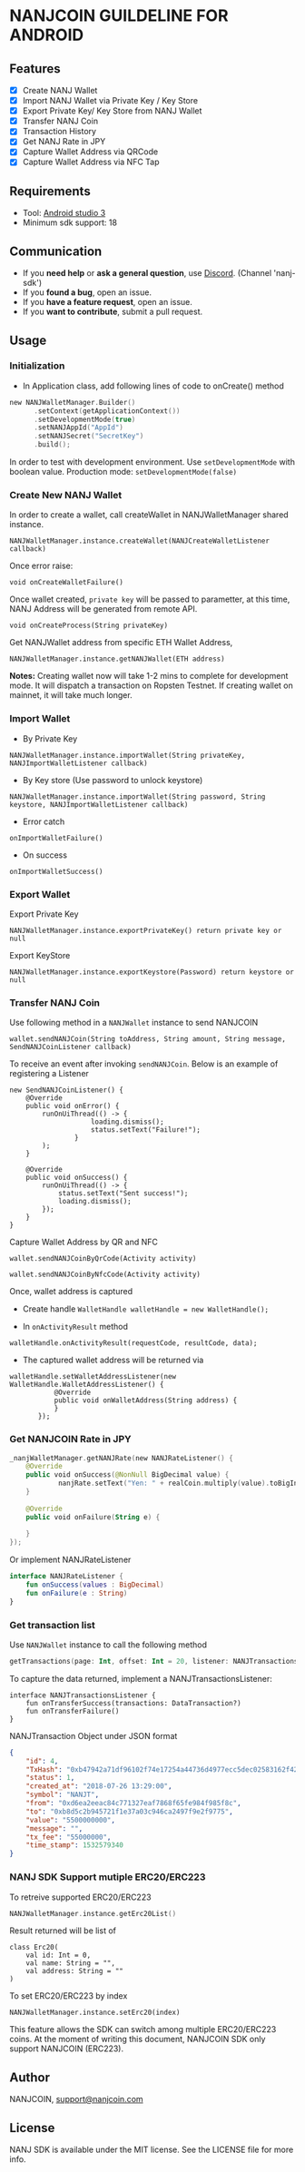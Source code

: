 # NANJCOIN GUILDELINE FOR ANDROID
## Features
- [x] Create NANJ Wallet
- [x] Import NANJ Wallet via Private Key / Key Store
- [x] Export Private Key/ Key Store from NANJ Wallet
- [x] Transfer NANJ Coin
- [x] Transaction History
- [x] Get NANJ Rate in JPY
- [x] Capture Wallet Address via QRCode
- [x] Capture Wallet Address via NFC Tap

## Requirements
- Tool: [Android studio 3](https://developer.android.com/studio/)
- Minimum sdk support: 18

## Communication
- If you **need help** or **ask a general question**, use [Discord](https://discord.gg/xa94m8F). (Channel  'nanj-sdk')
- If you **found a bug**, open an issue.
- If you **have a feature request**, open an issue.
- If you **want to contribute**, submit a pull request.

## Usage
### Initialization
- In Application class, add following lines of code to onCreate() method

```kotlin
new NANJWalletManager.Builder()
      .setContext(getApplicationContext())
      .setDevelopmentMode(true)
      .setNANJAppId("AppId")
      .setNANJSecret("SecretKey")
      .build();     
```

In order to test with development environment. Use `setDevelopmentMode` with boolean value. Production mode: `setDevelopmentMode(false)`

### Create New NANJ Wallet
In order to create a wallet, call createWallet in NANJWalletManager shared instance.

```
NANJWalletManager.instance.createWallet(NANJCreateWalletListener callback)
```

Once error raise: 

```
void onCreateWalletFailure()
```

Once wallet created, `private key` will be passed to parametter, at this time, NANJ Address will be generated from remote API.

```
void onCreateProcess(String privateKey)
```

Get NANJWallet address from specific ETH Wallet Address,

```
NANJWalletManager.instance.getNANJWallet(ETH address)
```

**Notes:** Creating wallet now will take 1-2 mins to complete for development mode. It will dispatch a transaction on Ropsten Testnet. If creating wallet on mainnet, it will take much longer.

### Import Wallet
- By Private Key
```
NANJWalletManager.instance.importWallet(String privateKey, NANJImportWalletListener callback)
```

- By Key store (Use password to unlock keystore)
```
NANJWalletManager.instance.importWallet(String password, String keystore, NANJImportWalletListener callback)
```

+ Error catch

```onImportWalletFailure()```

+ On success

```onImportWalletSuccess()```

### Export Wallet
Export Private Key

```
NANJWalletManager.instance.exportPrivateKey() return private key or null 
```

Export KeyStore

```
NANJWalletManager.instance.exportKeystore(Password) return keystore or null 
```

### Transfer NANJ Coin
Use following method in a `NANJWallet` instance to send NANJCOIN

```
wallet.sendNANJCoin(String toAddress, String amount, String message, SendNANJCoinListener callback)
```

To receive an event after invoking `sendNANJCoin`. Below is an example of registering a Listener

```
new SendNANJCoinListener() {
    @Override
    public void onError() {
        runOnUiThread(() -> {
                    loading.dismiss();
                    status.setText("Failure!");
                }
        );
    }

    @Override
    public void onSuccess() {
        runOnUiThread(() -> {
            status.setText("Sent success!");
            loading.dismiss();
        });
    }
}
```

Capture Wallet Address by QR and NFC

 ```
 wallet.sendNANJCoinByQrCode(Activity activity)
 ```
 ```
 wallet.sendNANJCoinByNfcCode(Activity activity)
 ```
 
 Once, wallet address is captured 
 
 - Create handle `WalletHandle walletHandle = new WalletHandle();`
 
 - In `onActivityResult` method
 ```
 walletHandle.onActivityResult(requestCode, resultCode, data);
 ```
 
 - The captured wallet address will be returned via
 
 ```
 walletHandle.setWalletAddressListener(new WalletHandle.WalletAddressListener() {
            @Override
            public void onWalletAddress(String address) {
            }
        });
 ```
 
### Get NANJCOIN Rate in JPY

```kotlin
_nanjWalletManager.getNANJRate(new NANJRateListener() {
	@Override
	public void onSuccess(@NonNull BigDecimal value) {
	        nanjRate.setText("Yen: " + realCoin.multiply(value).toBigInteger());
	}
	
	@Override
	public void onFailure(String e) {
	
	}
});
```
Or implement NANJRateListener

```kotlin
interface NANJRateListener {
    fun onSuccess(values : BigDecimal)
    fun onFailure(e : String)
}
```

### Get transaction list

Use `NANJWallet` instance to call the following method

```kotlin
getTransactions(page: Int, offset: Int = 20, listener: NANJTransactionsListener)
```

To capture the data returned, implement a NANJTransactionsListener:

```
interface NANJTransactionsListener {
	fun onTransferSuccess(transactions: DataTransaction?)
	fun onTransferFailure()
}
```

NANJTransaction Object under JSON format

```json
{
    "id": 4,
    "TxHash": "0xb47942a71df96102f74e17254a44736d4977ecc5dec02583162f42409946bf2b",
    "status": 1,
    "created_at": "2018-07-26 13:29:00",
    "symbol": "NANJT",
    "from": "0xd6ea2eeac84c771327eaf7868f65fe984f985f8c",
    "to": "0xb8d5c2b945721f1e37a03c946ca2497f9e2f9775",
    "value": "5500000000",
    "message": "",
    "tx_fee": "55000000",
    "time_stamp": 1532579340
}
```

### NANJ SDK Support mutiple ERC20/ERC223
To retreive supported ERC20/ERC223
```swift 
NANJWalletManager.instance.getErc20List()
```

Result returned will be list of 

```
class Erc20(
    val id: Int = 0,
    val name: String = "",
    val address: String = ""
)
```

To set ERC20/ERC223 by index

```
NANJWalletManager.instance.setErc20(index)
```

This feature allows the SDK can switch among multiple ERC20/ERC223 coins.
At the moment of writing this document, NANJCOIN SDK only support NANJCOIN (ERC223).

## Author
NANJCOIN, support@nanjcoin.com
## License
NANJ SDK is available under the MIT license. See the LICENSE file for more info.
